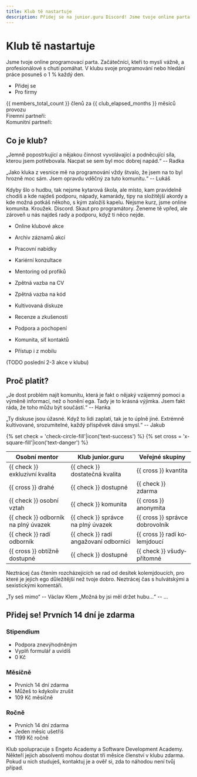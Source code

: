 ```yaml
---
title: Klub tě nastartuje
description: Přidej se na junior.guru Discord! Jsme tvoje online parta začátečníků, kteří to myslí vážně, a profesionálů s chutí pomáhat. Svoje programování nebo hledání práce posuneš o 1 % každý den.
---
```


# Klub tě nastartuje

Jsme tvoje online programovací parta. Začátečníci, kteří to myslí vážně, a profesionálové s chutí pomáhat. V klubu svoje programování nebo hledání práce posuneš o 1 % každý den.

- Přidej se
- Pro firmy

{{ members_total_count }} členů za {{ club_elapsed_months }} měsíců provozu<br>
Firemní partneři:<br>
Komunitní partneři:<br>

## Co je klub?

„Jemně popostrkující a nějakou činnost vyvolávající a podněcující síla, kterou jsem potřebovala. Nacpat se sem byl moc dobrej napád.“ -- Radka

„Jako kluka z vesnice mě na programování vždy štvalo, že jsem na to byl hrozně moc sám. Jsem opravdu vděčný za tuto komunitu.“ -- Lukáš

Kdyby šlo o hudbu, tak nejsme kytarová škola, ale místo, kam pravidelně chodíš a kde najdeš podporu, nápady, kamarády, tipy na složitější akordy a kde možná potkáš někoho, s kým založíš kapelu. Nejsme kurz, jsme online komunita. Kroužek. Discord. Skaut pro programátory. Ženeme tě vpřed, ale zároveň u nás najdeš rady a podporu, když ti něco nejde.

- Online klubové akce
- Archiv záznamů akcí
- Pracovní nabídky

- Kariérní konzultace
- Mentoring od profíků
- Zpětná vazba na CV

- Zpětná vazba na kód
- Kultivovaná diskuze
- Recenze a zkušenosti

- Podpora a pochopení
- Komunita, síť kontaktů
- Přístup i z mobilu

(TODO poslední 2-3 akce v klubu)

## Proč platit?

„Je dost problém najít komunitu, která je fakt o nějaký vzájemný pomoci a výměně informací, než o honění ega. Tady je to krásná výjimka. Jsem fakt ráda, že toho můžu být součástí.“ -- Hanka

„Ty diskuse jsou úžasné. Když to lidi zaplatí, tak je to úplně jiné. Extrémně kultivované, srozumitelné, každý příspěvek dává smysl.“ -- Jakub


<div class="comparison" markdown="1">
{% set check = 'check-circle-fill'|icon('text-success') %}
{% set cross = 'x-square-fill'|icon('text-danger') %}

| Osobní mentor                       | Klub junior.guru                      | Veřejné skupiny                      |
|-------------------------------------|---------------------------------------|--------------------------------------|
| {{ check }} exkluzivní kvalita      | {{ check }} dostatečná kvalita        | {{ cross }} kvantita                 |
| {{ cross }} drahé                   | {{ check }} dostupné                  | {{ check }} zdarma                   |
| {{ check }} osobní vztah            | {{ check }} komunita                  | {{ cross }} anonymita                |
| {{ check }} odborník na plný úvazek | {{ check }} správce na plný úvazek    | {{ cross }} správce dobro&shy;volník |
| {{ check }} radí odborník           | {{ check }} radí angažovaní odborníci | {{ cross }} radí ko&shy;lemjdoucí    |
| {{ cross }} obtížně dostupné        | {{ check }} dostupné                  | {{ check }} všudy&shy;přítomné       |

</div>


Neztrácej čas čtením rozcházejících se rad od desítek kolemjdoucích, pro které je jejich ego důležitější než tvoje dobro. Neztrácej čas s hulvátskými a sexistickými komentáři.

„Ty seš mimo“ -- Václav Klem
„Možná by jsi měl držet hubu...“ -- ...

## Přidej se! Prvních 14 dní je zdarma

### Stipendium

- Podpora znevýhodněným
- Vyplň formulář a uvidíš
- 0 Kč

### Měsíčně

- Prvních 14 dní zdarma
- Můžeš to kdykoliv zrušit
- 109 Kč měsíčně

### Ročně

- Prvních 14 dní zdarma
- Jeden měsíc ušetříš
- 1199 Kč ročně

Klub spolupracuje s Engeto Academy a Software Development Academy. Někteří jejich absolventi mohou dostat tři měsíce členství v klubu zdarma. Pokud u nich studuješ, kontaktuj je a ověř si, zda to náhodou není tvůj případ.
